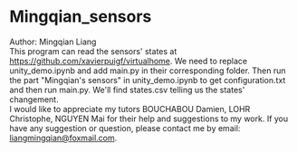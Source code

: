# Mingqian_sensors
Author: Mingqian Liang  
This program can read the sensors' states at https://github.com/xavierpuigf/virtualhome. We need to replace unity_demo.ipynb and add main.py in their corresponding folder. Then run the part "Mingqian's sensors" in unity_demo.ipynb to get configuration.txt and then run main.py. We'll find states.csv telling us the states' changement.  
I would like to appreciate my tutors BOUCHABOU Damien, LOHR Christophe, NGUYEN Mai for their help and suggestions to my work.
If you have any suggestion or question, please contact me by email: liangmingqian@foxmail.com.
